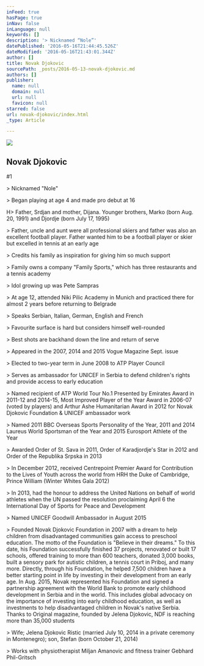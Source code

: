 ```yaml
---
inFeed: true
hasPage: true
inNav: false
inLanguage: null
keywords: []
description: '> Nicknamed “Nole”'
datePublished: '2016-05-16T21:44:45.526Z'
dateModified: '2016-05-16T21:43:01.344Z'
author: []
title: Novak Djokovic
sourcePath: _posts/2016-05-13-novak-djokovic.md
authors: []
publisher:
  name: null
  domain: null
  url: null
  favicon: null
starred: false
url: novak-djokovic/index.html
_type: Article

---
```

<article style=""><img src="https://s3-us-west-2.amazonaws.com/the-grid-img/p/0007418a745478b873c7e524fc9595539d82fe90.jpg" /><h1>Novak Djokovic</h1><p>#1</p></article>

\> Nicknamed "Nole"

\> Began playing at age 4 and made pro debut at 16

H\> Father, Srdjan and mother, Dijana. Younger brothers, Marko (born Aug. 20, 1991) and Djordje (born July 17, 1995)

\> Father, uncle and aunt were all professional skiers and father was also an excellent football player. Father wanted him to be a football player or skier but excelled in tennis at an early age

\> Credits his family as inspiration for giving him so much support

\> Family owns a company "Family Sports," which has three restaurants and a tennis academy

\> Idol growing up was Pete Sampras

\> At age 12, attended Niki Pilic Academy in Munich and practiced there for almost 2 years before returning to Belgrade

\> Speaks Serbian, Italian, German, English and French

\> Favourite surface is hard but considers himself well-rounded

\> Best shots are backhand down the line and return of serve

\> Appeared in the 2007, 2014 and 2015 Vogue Magazine Sept. issue

\> Elected to two-year term in June 2008 to ATP Player Council

\> Serves as ambassador for UNICEF in Serbia to defend children's rights and provide access to early education

\> Named recipient of ATP World Tour No.1 Presented by Emirates Award in 2011-12 and 2014-15, Most Improved Player of the Year Award in 2006-07 (voted by players) and Arthur Ashe Humanitarian Award in 2012 for Novak Djokovic Foundation & UNICEF ambassador work

\> Named 2011 BBC Overseas Sports Personality of the Year, 2011 and 2014 Laureus World Sportsman of the Year and 2015 Eurosport Athlete of the Year

\> Awarded Order of St. Sava in 2011, Order of Karadjordje's Star in 2012 and Order of the Republika Srpska in 2013

\> In December 2012, received Centrepoint Premier Award for Contribution to the Lives of Youth across the world from HRH the Duke of Cambridge, Prince William (Winter Whites Gala 2012)

\> In 2013, had the honour to address the United Nations on behalf of world athletes when the UN passed the resolution proclaiming April 6 the International Day of Sports for Peace and Development

\> Named UNICEF Goodwill Ambassador in August 2015

\> Founded Novak Djokovic Foundation in 2007 with a dream to help children from disadvantaged communities gain access to preschool education. The motto of the Foundation is "Believe in their dreams." To this date, his Foundation successfully finished 37 projects, renovated or built 17 schools, offered training to more than 600 teachers, donated 3,000 books, built a sensory park for autistic children, a tennis court in Priboj, and many more. Directly, through his Foundation, he helped 7,500 children have a better starting point in life by investing in their development from an early age. In Aug. 2015, Novak represented his Foundation and signed a partnership agreement with the World Bank to promote early childhood development in Serbia and in the world. This includes global advocacy on the importance of investing into early childhood education, as well as investments to help disadvantaged children in Novak's native Serbia. Thanks to Original magazine, founded by Jelena Djokovic, NDF is reaching more than 35,000 students

\> Wife; Jelena Djokovic Ristic (married July 10, 2014 in a private ceremony in Montenegro); son, Stefan (born October 21, 2014)

\> Works with physiotherapist Miljan Amanovic and fitness trainer Gebhard Phil-Gritsch